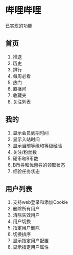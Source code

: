 # 哔哩哔哩

已实现的功能

## 首页

1. 推送
2. 历史
3. 排行
4. 每周必看
5. 热门
6. 直播间
7. 收藏夹
8. 关注列表

## 我的

1. 显示会员到期时间
2. 显示入站时间
3. 显示当前等级和等级经验
4. 关注/粉丝数
5. 硬币和B币数
6. B币券和优惠券的领取状态
7. 经验任务状态

## 用户列表

1. 支持web登录和添加Cookie
2. 删除所有用户
3. 清除失效用户
4. 用户切换
5. 指定用户删除
6. 切换排序
7. 显示指定用户配置
8. 显示指定用户属性